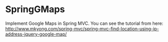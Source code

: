 SpringGMaps
===========

Implement Google Maps in Spring MVC. You can see the tutorial from here: http://www.mkyong.com/spring-mvc/spring-mvc-find-location-using-ip-address-jquery-google-map/
